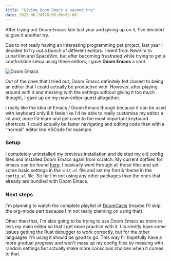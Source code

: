 ```yaml
---
title: "Giving Doom Emacs a second try"
date: 2022-06-24T20:00:00+02:00
---
```


After trying out Doom Emacs late last year and giving up on it, I've decided to give it another try.
<!--more-->

Due to not really having an interesting programming pet project, last year I decided to try out a bunch of different editors. I went from NeoVim to LunarVim and SpaceVim, but after becoming frustrated while trying to get a comfortable setup using these editors, I gave **Doom Emacs** a shot.

![Doom Emacs](/img/blog/doom-emacs.png)

Out of the ones that I tried out, Doom Emacs definitely felt closest to being an editor that I could actually be productive with. However, after playing around with it and messing with the settings without giving it too much thought, I gave up on my new-editor-quest altogether.

I really like the idea of Emacs / Doom Emacs though because it can be used with keyboard only & it feels like I'd be able to really customise my editor a lot and, once I'd learn and get used to the most important keyboard shortcuts, I could actually be faster navigating and editing code than with a "normal" editor like VSCode for example.

### Setup 

I completely uninstalled my previous installation and deleted my old config files and installed Doom Emacs again from scratch. My current dotfiles for emacs can be found [here](https://github.com/matkv/dotfiles/tree/master/doom-emacs). I basically went through all those files and set some basic settings in the ```init.el``` file and set my font & theme in the ```config.el``` file. So far I'm not using any other packages than the ones that already are bundled with Doom Emacs.

### Next steps

I'm planning to watch the complete playlist of [DoomCasts](https://www.youtube.com/playlist?list=PLhXZp00uXBk4np17N39WvB80zgxlZfVwj) (maybe I'll skip the org-mode part because I'm not really planning on using that). 

Other than that, I'm also going to be trying to use Doom Emacs as more or less my main editor so that I get more practice with it. I currently have some issues getting the Rust debugger to work correctly, but for the other languages I'm using it should be good to go. This way I'll hopefully have a more gradual progress and won't mess up my config files by messing with random settings but actually make more conscious choices when it comes to that.
